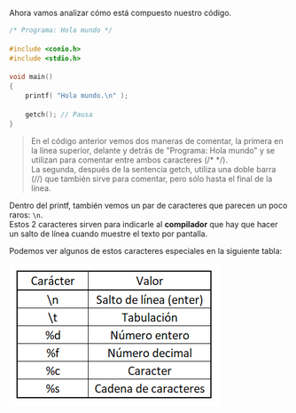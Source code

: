 Ahora vamos analizar cómo está compuesto nuestro código.

``` c
/* Programa: Hola mundo */

#include <conio.h>
#include <stdio.h>

void main()
{
    printf( "Hola mundo.\n" );

    getch(); // Pausa 
}
```

> En el código anterior vemos dos maneras de comentar, la primera en la línea superior, delante y detrás de "Programa: Hola mundo" y se utilizan para comentar entre ambos caracteres (/* */).<br>La segunda, después de la sentencia getch, utiliza una doble barra (//) que también sirve para comentar, pero sólo hasta el final de la línea.

Dentro del printf, también vemos un par de caracteres que parecen un poco raros: `\n`.<br> Estos 2 caracteres sirven para indicarle al **compilador** que hay que hacer un salto de línea cuando muestre el texto por pantalla.<br>

Podemos ver algunos de estos caracteres especiales en la siguiente tabla:

<img src="https://raw.githubusercontent.com/otto-krause/mumuki-guia-c-introduccion/master/assets/Texto%20formateado_1540500170073.PNG" alt="Texto formateado_1540500170073.PNG" width="auto" height="auto">


